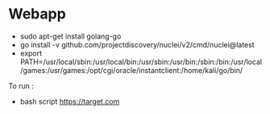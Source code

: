 # Webapp

* sudo apt-get install golang-go
* go install -v github.com/projectdiscovery/nuclei/v2/cmd/nuclei@latest
* export PATH=/usr/local/sbin:/usr/local/bin:/usr/sbin:/usr/bin:/sbin:/bin:/usr/local/games:/usr/games:/opt/cgi/oracle/instantclient:/home/kali/go/bin/


To run :

* bash script https://target.com

